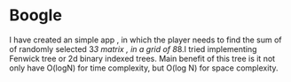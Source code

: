 # Boogle

I have created an simple app , in which the player needs to find the sum of of randomly selected 3*3 matrix , in a grid of 8*8.I tried implementing Fenwick tree or 2d binary indexed trees. Main benefit of this tree is it not only have O(logN) for time complexity, but O(log N) for space complexity.
